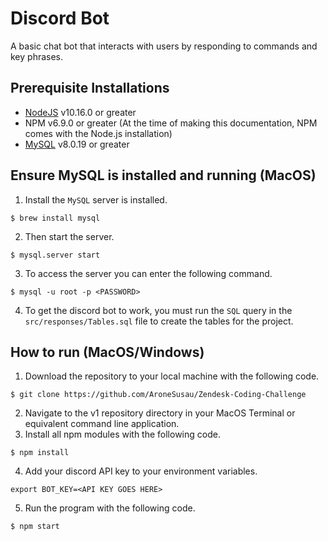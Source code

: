# Discord Bot

A basic chat bot that interacts with users by responding to commands and key phrases.

## Prerequisite Installations

- [NodeJS](https://nodejs.org/en/) v10.16.0 or greater
- NPM v6.9.0 or greater (At the time of making this documentation, NPM comes with the Node.js installation)
- [MySQL](https://mariadb.com/) v8.0.19 or greater

## Ensure MySQL is installed and running (MacOS)
1. Install the `MySQL` server is installed.
```
$ brew install mysql
```

2. Then start the server.
```
$ mysql.server start
```

3. To access the server you can enter the following command.
```
$ mysql -u root -p <PASSWORD>
```

4. To get the discord bot to work, you must run the `SQL` query in the `src/responses/Tables.sql` file to create the tables for the project.

## How to run (MacOS/Windows)

1. Download the repository to your local machine with the following code.

```
$ git clone https://github.com/AroneSusau/Zendesk-Coding-Challenge
```

2. Navigate to the v1 repository directory in your MacOS Terminal or equivalent command line application.
3. Install all npm modules with the following code.

```
$ npm install
```

4. Add your discord API key to your environment variables.
```
export BOT_KEY=<API KEY GOES HERE>
```

5. Run the program with the following code.

```
$ npm start
```
